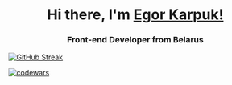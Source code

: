 <h1 align="center">Hi there, I'm <a href="https://www.linkedin.com/in/karpuk-egor/" target="_blank">Egor Karpuk!</a></h1>
<h3 align="center">Front-end Developer from Belarus</h3>


[![GitHub Streak](https://streak-stats.demolab.com/?user=Pikadorius&theme=dark)](https://git.io/streak-stats)

[![codewars](https://www.codewars.com/users/Pikadorius/badges/large)](https://www.codewars.com/users/username)
